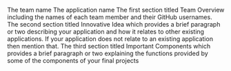 The team name
The application name
The first section titled Team Overview including the names of each team member and their GitHub usernames.
The second section titled Innovative Idea which provides a brief paragraph or two describing your application and how it relates to other existing applications. If your application does not relate to an existing application then mention that.
The third section titled Important Components which provides a brief paragraph or two explaining the functions provided by some of the components of your final projects
